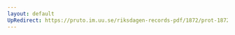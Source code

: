 ```yaml
---
layout: default
UpRedirect: https://pruto.im.uu.se/riksdagen-records-pdf/1872/prot-1872--ak--417/prot-1872--ak--417_050.pdf
---
```

